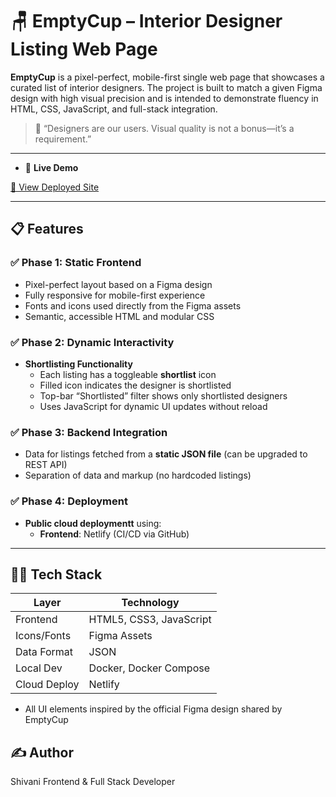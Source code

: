 # 🪑 EmptyCup – Interior Designer Listing Web Page

**EmptyCup** is a pixel-perfect, mobile-first single web page that showcases a curated list of interior designers. The project is built to match a given Figma design with high visual precision and is intended to demonstrate fluency in HTML, CSS, JavaScript, and full-stack integration.

> 🎯 “Designers are our users. Visual quality is not a bonus—it’s a requirement.”

---

- 📸  **Live Demo**
 
[🔗 View Deployed Site](https://your-netlify-link.netlify.app)  


---

## 📋 Features

### ✅ Phase 1: Static Frontend

- Pixel-perfect layout based on a Figma design
- Fully responsive for mobile-first experience
- Fonts and icons used directly from the Figma assets
- Semantic, accessible HTML and modular CSS

### ✅ Phase 2: Dynamic Interactivity

- **Shortlisting Functionality**
  - Each listing has a toggleable **shortlist** icon
  - Filled icon indicates the designer is shortlisted
  - Top-bar “Shortlisted” filter shows only shortlisted designers
  - Uses JavaScript for dynamic UI updates without reload

### ✅ Phase 3: Backend Integration

- Data for listings fetched from a **static JSON file** (can be upgraded to REST API)
- Separation of data and markup (no hardcoded listings)

### ✅ Phase 4: Deployment

- **Public cloud deploymentt** using:
  - **Frontend**: Netlify (CI/CD via GitHub)

---

## 🧑‍💻 Tech Stack

| Layer        | Technology            |
|--------------|------------------------|
| Frontend     | HTML5, CSS3, JavaScript |
| Icons/Fonts  | Figma Assets           |        |
| Data Format  | JSON                   |
| Local Dev    | Docker, Docker Compose |
| Cloud Deploy | Netlify    |


- All UI elements inspired by the official Figma design shared by EmptyCup

## ✍️ Author

Shivani
Frontend & Full Stack Developer
